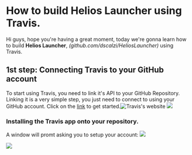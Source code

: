# How to build Helios Launcher using Travis.
Hi guys, hope you're having a great moment, today we're gonna learn how to build **Helios Launcher**, *(github.com/dscalzi/HeliosLauncher)* using Travis.

## 1st step: Connecting Travis to your GitHub account
To start using Travis, you need to link it's API to your GitHub Repository.
Linking it is a very simple step, you just need to connect to  using your GitHub account. Click on the [link](https://travis-ci.com/signin) to get started.![Travis's website](https://i.imgur.com/UsbPhcg.png)
![](https://i.imgur.com/DfUUEtg.png)

### Installing the Travis app onto your repository.
A window will promt asking you to setup your account: ![](https://i.imgur.com/bIss4Rx.png)

![](https://imgur.com/download/6X2t5Dz)

<!--stackedit_data:
eyJoaXN0b3J5IjpbMTExOTc5OTE3Nl19
-->